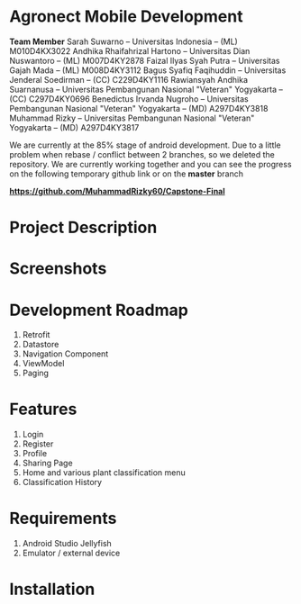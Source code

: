 # Agronect Mobile Development

**Team Member**
Sarah Suwarno – Universitas Indonesia – (ML) M010D4KX3022
Andhika Rhaifahrizal Hartono – Universitas Dian Nuswantoro – (ML) M007D4KY2878
Faizal Ilyas Syah Putra – Universitas Gajah Mada – (ML) M008D4KY3112
Bagus Syafiq Faqihuddin – Universitas Jenderal Soedirman – (CC) C229D4KY1116
Rawiansyah Andhika Suarnanusa – Universitas Pembangunan Nasional "Veteran" Yogyakarta – (CC) C297D4KY0696
Benedictus Irvanda Nugroho – Universitas Pembangunan Nasional "Veteran" Yogyakarta – (MD) A297D4KY3818
Muhammad Rizky – Universitas Pembangunan Nasional "Veteran" Yogyakarta – (MD) A297D4KY3817

We are currently at the 85% stage of android development. Due to a little problem when rebase / conflict between 2 branches, so we deleted the repository. We are currently working together and you can see the progress on the following temporary github link or on the **master** branch

**https://github.com/MuhammadRizky60/Capstone-Final**

# Project Description

# Screenshots

# Development Roadmap
1. Retrofit
2. Datastore
3. Navigation Component
4. ViewModel
5. Paging

# Features
1. Login
2. Register
3. Profile
4. Sharing Page
5. Home and various plant classification menu
6. Classification History 

# Requirements
1. Android Studio Jellyfish
2. Emulator / external device

# Installation


